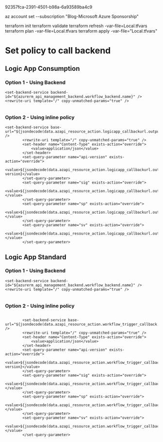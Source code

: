 92357fca-2391-4501-b98a-6a93589ba4c9

az account set --subscription "Blog-Microsoft Azure Sponsorship"

terraform init
terraform validate
terraform refresh -var-file=Local.tfvars
terraform plan -var-file=Local.tfvars
terraform apply -var-file="Local.tfvars"


# Set policy to call backend

## Logic App Consumption

### Option 1 - Using Backend

```
<set-backend-service backend-id="${azurerm_api_management_backend.workflow_backend.name}" />
<rewrite-uri template="/" copy-unmatched-params="true" />
        
```

### Option 2 - Using inline policy

```
<set-backend-service base-url="${jsondecode(data.azapi_resource_action.logicapp_callbackurl.output).basePath}" />
        <rewrite-uri template="/" copy-unmatched-params="true" />  
        <set-header name="Content-Type" exists-action="override">
            <value>application/json</value>
        </set-header>
        <set-query-parameter name="api-version" exists-action="override">
            <value>${jsondecode(data.azapi_resource_action.logicapp_callbackurl.output).queries.api-version}</value>
        </set-query-parameter>
        <set-query-parameter name="sig" exists-action="override">
            <value>${jsondecode(data.azapi_resource_action.logicapp_callbackurl.output).queries.sig}</value>
        </set-query-parameter>
        <set-query-parameter name="sp" exists-action="override">
            <value>${jsondecode(data.azapi_resource_action.logicapp_callbackurl.output).queries.sp}</value>
        </set-query-parameter>
        <set-query-parameter name="sv" exists-action="override">
            <value>${jsondecode(data.azapi_resource_action.logicapp_callbackurl.output).queries.sv}</value>
        </set-query-parameter>
```
## Logic App Standard

### Option 1 - Using Backend

```
<set-backend-service backend-id="${azurerm_api_management_backend.workflow_backend.name}" />
<rewrite-uri template="/" copy-unmatched-params="true" />
        
```

### Option 2 - Using inline policy

```

        <set-backend-service base-url="${jsondecode(data.azapi_resource_action.workflow_trigger_callback.output).basePath}" />
        <rewrite-uri template="/" copy-unmatched-params="true" />  
        <set-header name="Content-Type" exists-action="override">
            <value>application/json</value>
        </set-header>
        <set-query-parameter name="api-version" exists-action="override">
            <value>${jsondecode(data.azapi_resource_action.workflow_trigger_callback.output).queries.api-version}</value>
        </set-query-parameter>
        <set-query-parameter name="sig" exists-action="override">
            <value>${jsondecode(data.azapi_resource_action.workflow_trigger_callback.output).queries.sig}</value>
        </set-query-parameter>
        <set-query-parameter name="sp" exists-action="override">
            <value>${jsondecode(data.azapi_resource_action.workflow_trigger_callback.output).queries.sp}</value>
        </set-query-parameter>
        <set-query-parameter name="sv" exists-action="override">
            <value>${jsondecode(data.azapi_resource_action.workflow_trigger_callback.output).queries.sv}</value>
        </set-query-parameter>

```